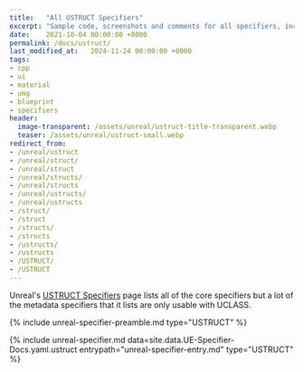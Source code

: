 ```yaml
---
title:   "All USTRUCT Specifiers"
excerpt: "Sample code, screenshots and comments for all specifiers, including undocumented ones."
date:    2021-10-04 00:00:00 +0000
permalink: /docs/ustruct/
last_modified_at:   2024-11-24 00:00:00 +0000
tags:
- cpp
- ui
- material
- umg
- blueprint
- specifiers
header:
  image-transparent: /assets/unreal/ustruct-title-transparent.webp
  teaser: /assets/unreal/ustruct-small.webp
redirect_from:
- /unreal/ustruct
- /unreal/struct/
- /unreal/struct
- /unreal/structs/
- /unreal/structs
- /unreal/ustructs/
- /unreal/ustructs
- /struct/
- /struct
- /structs/
- /structs
- /ustructs/
- /ustructs
- /USTRUCT/
- /USTRUCT
---
```


Unreal's [USTRUCT Specifiers](https://docs.unrealengine.com/4.26/en-US/ProgrammingAndScripting/GameplayArchitecture/Structs/Specifiers/)
page lists all of the core specifiers but a lot of the metadata specifiers that
it lists are only usable with UCLASS.

{%
include unreal-specifier-preamble.md
type="USTRUCT"
%}

{%
include unreal-specifier.md
data=site.data.UE-Specifier-Docs.yaml.ustruct
entrypath="unreal-specifier-entry.md"
type="USTRUCT"
%}

